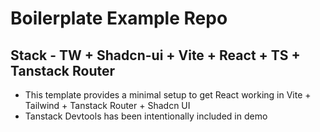 # Boilerplate Example Repo

## Stack - TW + Shadcn-ui + Vite + React + TS + Tanstack Router

- This template provides a minimal setup to get React working in Vite + Tailwind + Tanstack Router + Shadcn UI
- Tanstack Devtools has been intentionally included in demo

